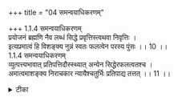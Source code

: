 +++
title = "04 समन्वयाधिकरणम्"

+++
1.1.4 समन्वयाधिकरणम्  
प्रयोजनं ब्रह्मणि नैव लब्धं सिद्धे प्रवृत्तिस्त्वथवा निवृत्तिः ।  
इत्यप्रमात्वं हि विशङ्क्य नुन्नं स्वतः फलत्वेन परस्य पुंसः ।। 10 ।।  
1.1.4 समन्वयाधिकरणम्  
व्युत्पत्त्यभावात् प्रतिपत्तिदौस्स्थ्यात् अन्येन सिद्धेरफलत्वतश्च ।  
अमात्वमाशङ्क्य निराचकार न्यायैश्चतुर्भिः प्रतिपाद्य तत्तत् ।। 11 ।।

<details><summary>टीका</summary>

1.1.4 समन्वयाधिकरणम् Having raised the doubt as to the validity of the उपनिषद्-s in respect of Brahman - the existent entity on the ground that the knowledge of Brahman admitted to arise from them, does not prompt one towards activity or restrain one from committing an interdicted action, the author of the सूत्र-s has rejected the doubt by establishing that Brahman which is the self of all - beings is the one that an aspirant seeks after1. Notes : 1. The पूर्वमीमांसा school argues that sentences such as "He who desires heaven shall perform ज्योतिष्टोम sacrifice","ज्योतिष्टोमेन स्वर्गकामो यजेत"and "A man of spiritual birth should not be killed", ' ब्राह्मणो न हन्तव्यः ' acquire validity by giving rise to the cognition that prompts one to activity or restrains one from certain act. The knowledge of Brahman arising from the उपनिषदिc texts neither prompts one towards activity nor restrains him from some act. Hence the उपनिषदिc texts are not valid. This contention is answered by saying that Brahman is known from the उपनिषद्-s as of the nature of Bliss. He who experiences such a bliss has attained the highest human end. Thus the उपनिषदिc texts by conveying something which is of Supreme value to the soul are valid in respect of Brahman. 1.1.4 समन्वयाधिकरणम् On these four aphorisms, the author of the सूत्र-s has rejected on the basis of reasoning the prima facie suppositions. 1. the words of the उपनिषद्-s cannot signify Brahman - the existent entity; 2. Brahman can not be defined; 3. It is revealed by other means of knowledge; and, 4. the inquiry is of no value1. Notes : 1. See तत्त्वटीका काञ्ची edn., p.9
</details>

